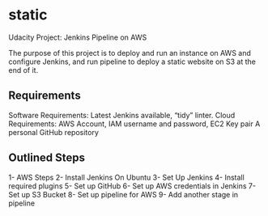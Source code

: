# static
Udacity Project: Jenkins Pipeline on AWS

The purpose of this project is to deploy and run an instance on AWS and configure Jenkins, and run pipeline to deploy a static website on S3 at the end of it.

## Requirements

Software Requirements: Latest Jenkins available, “tidy” linter.
Cloud Requirements: AWS Account, IAM username and password, EC2 Key pair
A personal GitHub repository

## Outlined Steps
1- AWS Steps
2- Install Jenkins On Ubuntu
3- Set Up Jenkins
4- Install required plugins
5- Set up GitHub
6- Set up AWS credentials in Jenkins
7- Set up S3 Bucket
8- Set up pipeline for AWS
9- Add another stage in pipeline
